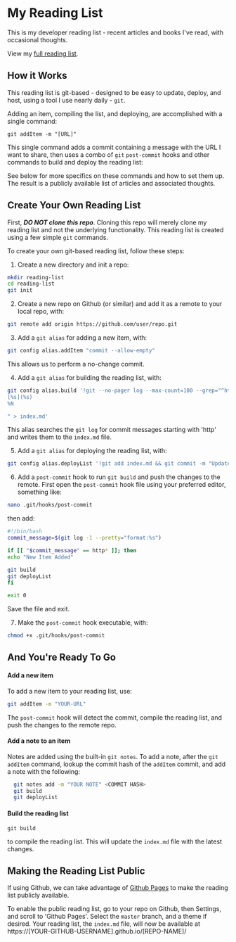 # My Reading List
This is my developer reading list - recent articles and books I've read, with occasional thoughts.

View my [full reading list](https://brettdewoody.github.io/reading-list/).


## How it Works

This reading list is git-based - designed to be easy to update, deploy, and host, using a tool I use nearly daily - `git`.

Adding an item, compiling the list, and deploying, are accomplished with a single command:

```
git addItem -m "[URL]"
```

This single command adds a commit containing a message with the URL I want to share, then uses a combo of `git` `post-commit` hooks and other commands to build and deploy the reading list:

See below for more specifics on these commands and how to set them up. The result is a publicly available list of articles and associated thoughts.


## Create Your Own Reading List

First, _**DO NOT clone this repo**_. Cloning this repo will merely clone my reading list and not the underlying functionality. This reading list is created using a few simple `git` commands.

To create your own git-based reading list, follow these steps:

1. Create a new directory and init a repo:

  ```bash
  mkdir reading-list
  cd reading-list
  git init
  ```

2. Create a new repo on Github (or similar) and add it as a remote to your local repo, with:

  ```bash
  git remote add origin https://github.com/user/repo.git
  ```

3. Add a `git alias` for adding a new item, with:

  ```bash
  git config alias.addItem "commit --allow-empty"
  ```

  This allows us to perform a no-change commit.

4. Add a `git alias` for building the reading list, with:

  ```bash
  git config alias.build '!git --no-pager log --max-count=100 --grep="^http" --date=local --pretty=format:"%ad  
  [%s](%s)  
  %N

  " > index.md'
  ```

  This alias searches the `git log` for commit messages starting with 'http' and writes them to the `index.md` file.

5. Add a `git alias` for deploying the reading list, with:

  ```bash
  git config alias.deployList '!git add index.md && git commit -m "Update reading list" && git push origin master'
  ```

6. Add a `post-commit` hook to run `git build` and push the changes to the remote. First open the `post-commit` hook file using your preferred editor, something like:

  ```bash
  nano .git/hooks/post-commit
  ```

then add:

  ```bash
  #!/bin/bash
  commit_message=$(git log -1 --pretty="format:%s")

  if [[ "$commit_message" == http* ]]; then
  echo "New Item Added"

  git build
  git deployList
  fi

  exit 0
  ```

  Save the file and exit.

7. Make the `post-commit` hook executable, with:

  ```bash
  chmod +x .git/hooks/post-commit
  ```

## And You're Ready To Go

#### Add a new item
To add a new item to your reading list, use:

```bash
git addItem -m "YOUR-URL"
```

The `post-commit` hook will detect the commit, compile the reading list, and push the changes to the remote repo.

#### Add a note to an item
Notes are added using the built-in `git notes`. To add a note, after the `git addItem` command, lookup the commit hash of the `addItem` commit, and add a note with the following:

```bash
  git notes add -m "YOUR NOTE" <COMMIT HASH>
  git build
  git deployList
```


#### Build the reading list

```
git build
```

to compile the reading list. This will update the `index.md` file with the latest changes.


## Making the Reading List Public

If using Github, we can take advantage of [Github Pages](https://pages.github.com/) to make the reading list publicly available.

To enable the public reading list, go to your repo on Github, then Settings, and scroll to 'Github Pages'. Select the `master` branch, and a theme if desired. Your reading list, the `index.md` file, will now be available at https://[YOUR-GITHUB-USERNAME].github.io/[REPO-NAME]/
